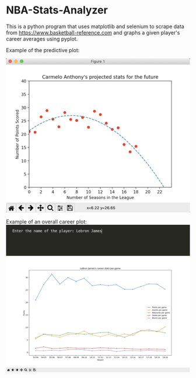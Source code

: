 # NBA-Stats-Analyzer

This is a python program that uses matplotlib and selenium to scrape data from https://www.basketball-reference.com and graphs a given player's career averages using pyplot.




Example of the predictive plot:

![Image](PredictivePlot.png)

Example of an overall career plot:
![Image](InputExample.png)
![Image](ExamplePlot.png)
